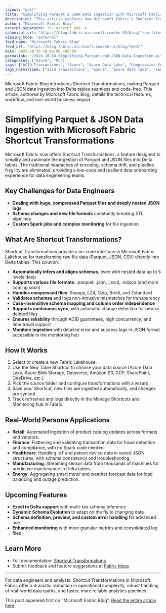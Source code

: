 ```yaml
---
layout: "post"
title: "Simplifying Parquet & JSON Data Ingestion with Microsoft Fabric Shortcut Transformations"
description: "This article explores how Microsoft Fabric's Shortcut Transformations streamline the ingestion of Parquet and JSON data into Delta tables. It covers the platform's features such as automatic schema inference, handling of nested structures, broad file and compression format support, and robust error handling. Real-world applications across industries like retail, finance, healthcare, manufacturing, and energy are discussed, along with upcoming enhancements including Excel support and dynamic schema evolution."
author: "Microsoft Fabric Blog"
excerpt_separator: <!--excerpt_end-->
canonical_url: "https://blog.fabric.microsoft.com/en-US/blog/from-files-to-delta-tables-parquet-json-data-ingestion-simplified-with-shortcut-transformations/"
viewing_mode: "external"
feed_name: "Microsoft Fabric Blog"
feed_url: "https://blog.fabric.microsoft.com/en-us/blog/feed/"
date: 2025-10-16 10:00:00 +00:00
permalink: "/2025-10-16-Simplifying-Parquet-and-JSON-Data-Ingestion-with-Microsoft-Fabric-Shortcut-Transformations.html"
categories: ["Azure", "ML"]
tags: ["ACID Transactions", "Azure", "Azure Data Lake", "Compression Formats", "Continuous Sync", "Data Engineering", "Data Ingestion", "Delta Lake", "ETL", "JSON", "Lakehouse", "Microsoft Fabric", "ML", "Nested Data", "News", "Parquet", "Schema Inference", "Shortcut Transformations"]
tags_normalized: ["acid transactions", "azure", "azure data lake", "compression formats", "continuous sync", "data engineering", "data ingestion", "delta lake", "etl", "json", "lakehouse", "microsoft fabric", "ml", "nested data", "news", "parquet", "schema inference", "shortcut transformations"]
---
```


Microsoft Fabric Blog introduces Shortcut Transformations, making Parquet and JSON data ingestion into Delta tables seamless and code-free. This article, authored by Microsoft Fabric Blog, details the technical features, workflow, and real-world business impact.<!--excerpt_end-->

# Simplifying Parquet & JSON Data Ingestion with Microsoft Fabric Shortcut Transformations

Microsoft Fabric now offers Shortcut Transformations, a feature designed to simplify and automate the ingestion of Parquet and JSON files into Delta tables. The traditional headaches of encoding, schema drift, and pipeline fragility are eliminated, providing a low-code and resilient data onboarding experience for data engineering teams.

## Key Challenges for Data Engineers

- **Dealing with huge, compressed Parquet files and deeply nested JSON logs**
- **Schema changes and new file formats** constantly breaking ETL pipelines
- **Custom Spark jobs and complex monitoring** for file ingestion

## What Are Shortcut Transformations?

Shortcut Transformations provide a no-code interface in Microsoft Fabric Lakehouse for transforming raw file data (Parquet, JSON, CSV) directly into Delta tables. This solution:

- **Automatically infers and aligns schemas**, even with nested data up to 5 levels deep
- **Supports various file formats**: .parquet, .json, .jsonl, .ndjson (and more coming soon)
- **Handles compressed files**: Snappy, LZ4, Gzip, Brotli, and Zstandard
- **Validates schemas** and logs non-intrusive mismatches for transparency
- **Case-insensitive schema mapping and column order independence**
- **Supports continuous sync**, with automatic change detection for new or deleted files
- **Ensures reliability** through ACID guarantees, high concurrency, and time travel support
- **Monitors ingestion** with detailed error and success logs in JSON format accessible in the monitoring hub

## How It Works

1. Select or create a new Fabric Lakehouse.
2. Use the New Table Shortcut to choose your data source (Azure Data Lake, Azure Blob Storage, Dataverse, Amazon S3, GCP, SharePoint, OneDrive, etc.).
3. Pick the source folder and configure transformations with a wizard.
4. Save your Shortcut; new files are ingested automatically, and changes are synced.
5. Track refreshes and logs directly in the Manage Shortcuts and Monitoring hub in Fabric.

## Real-World Persona Applications

- **Retail**: Automated ingestion of product catalog updates across formats and vendors.
- **Finance**: Flattening and validating transaction data for fraud detection and compliance, with no Spark code needed.
- **Healthcare**: Handling IoT and patient device data in varied JSON structures, with schema consistency and troubleshooting.
- **Manufacturing**: Streaming sensor data from thousands of machines for predictive maintenance in Delta tables.
- **Energy**: Aggregating smart meter and weather forecast data for load balancing and outage prediction.

## Upcoming Features

- **Excel to Delta support** with multi-tab schema inference
- **Dynamic Schema Evolution** to adapt on the fly to changing data
- **Schema definition, preview, and custom error handling** for advanced use
- **Enhanced monitoring** with more granular metrics and consolidated log files

## Learn More

- Full documentation: [Shortcut Transformations](https://learn.microsoft.com/fabric/onelake/shortcuts-file-transformations/transformations)
- Submit feedback and feature suggestions at [Fabric Ideas](https://community.fabric.microsoft.com/t5/Fabric-Ideas/ct-p/fbc_ideas)

---
For data engineers and analysts, Shortcut Transformations in Microsoft Fabric offer a dramatic reduction in operational complexity, robust handling of real-world data quirks, and faster, more reliable analytics pipelines.

This post appeared first on "Microsoft Fabric Blog". [Read the entire article here](https://blog.fabric.microsoft.com/en-US/blog/from-files-to-delta-tables-parquet-json-data-ingestion-simplified-with-shortcut-transformations/)
